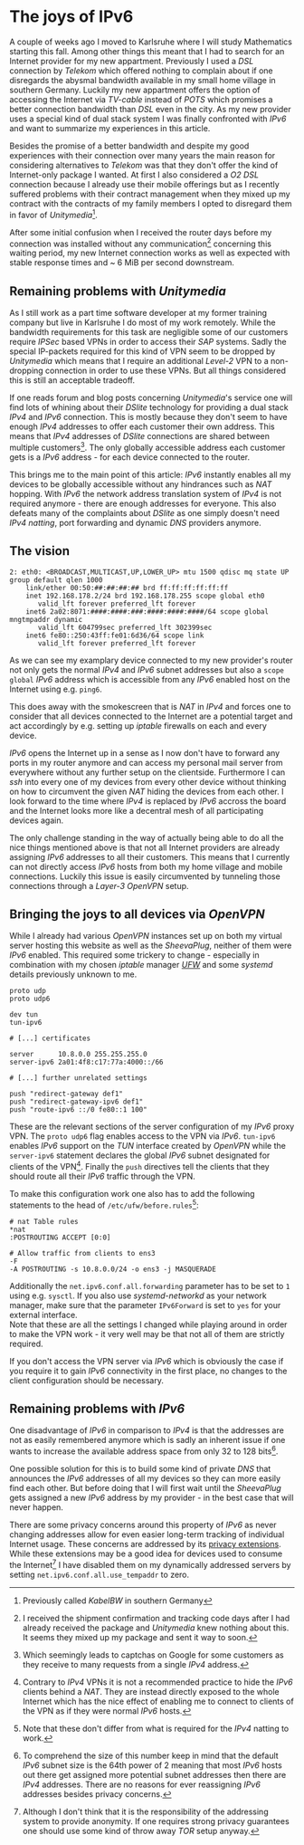 # The joys of IPv6

A couple of weeks ago I moved to Karlsruhe where I will study Mathematics starting this fall. Among other things this meant that I had to search for an Internet provider for my new appartment. Previously I used a _DSL_ connection by _Telekom_ which offered nothing to complain about if one disregards the abysmal bandwidth available in my small home village in southern Germany. Luckily my new appartment offers the option of accessing the Internet via _TV-cable_ instead of _POTS_ which promises a better connection bandwidth than _DSL_ even in the city. As my new provider uses a special kind of dual stack system I was finally confronted with _IPv6_ and want to summarize my experiences in this article.

Besides the promise of a better bandwidth and despite my good experiences with their connection over many years the main reason for considering alternatives to _Telekom_ was that they don't offer the kind of Internet-only package I wanted. At first I also considered a _O2_ _DSL_ connection because I already use their mobile offerings but as I recently suffered problems with their contract management when they mixed up my contract with the contracts of my family members I opted to disregard them in favor of _Unitymedia_[^0].

After some initial confusion when I received the router days before my connection was installed without any communication[^1] concerning this waiting period, my new Internet connection works as well as expected with stable response times and ~ 6 MiB per second downstream.

## Remaining problems with _Unitymedia_

As I still work as a part time software developer at my former training company but live in Karlsruhe I do most of my work remotely. While the bandwidth requirements for this task are negligible some of our customers require _IPSec_ based VPNs in order to access their _SAP_ systems. Sadly the special IP-packets required for this kind of VPN seem to be dropped by _Unitymedia_ which means that I require an additional _Level-2_ VPN to a non-dropping connection in order to use these VPNs. But all things considered this is still an acceptable tradeoff.

If one reads forum and blog posts concerning _Unitymedia_'s service one will find lots of whining about their _DSlite_ technology for providing a dual stack _IPv4_ and _IPv6_ connection. This is mostly because they don't seem to have enough _IPv4_ addresses to offer each customer their own address. This means that _IPv4_ addresses of _DSlite_ connections are shared between multiple customers[^2]. The only globally accessible address each customer gets is a _IPv6_ address - for each device connected to the router.

This brings me to the main point of this article: _IPv6_ instantly enables all my devices to be globally accessible without any hindrances such as _NAT_ hopping. With _IPv6_ the network address translation system of _IPv4_ is not required anymore - there are enough addresses for everyone. This also defeats many of the complaints about _DSlite_ as one simply doesn't need _IPv4_ _natting_, port forwarding and dynamic _DNS_ providers anymore.

## The vision

```
2: eth0: <BROADCAST,MULTICAST,UP,LOWER_UP> mtu 1500 qdisc mq state UP group default qlen 1000
	link/ether 00:50:##:##:##:## brd ff:ff:ff:ff:ff:ff
	inet 192.168.178.2/24 brd 192.168.178.255 scope global eth0
	   valid_lft forever preferred_lft forever
	inet6 2a02:8071:####:####:###:####:####:####/64 scope global mngtmpaddr dynamic 
	   valid_lft 604799sec preferred_lft 302399sec
	inet6 fe80::250:43ff:fe01:6d36/64 scope link 
	   valid_lft forever preferred_lft forever
```

As we can see my examplary device connected to my new provider's router not only gets the normal _IPv4_ and _IPv6_ subnet addresses but also a `scope global` _IPv6_ address which is accessible from any _IPv6_ enabled host on the Internet using e.g. `ping6`.

This does away with the smokescreen that is _NAT_ in _IPv4_ and forces one to consider that all devices connected to the Internet are a potential target and act accordingly by e.g. setting up _iptable_ firewalls on each and every device.

_IPv6_ opens the Internet up in a sense as I now don't have to forward any ports in my router anymore and can access my personal mail server from everywhere without any further setup on the clientside. Furthermore I can _ssh_ into every one of my devices from every other device without thinking on how to circumvent the given _NAT_ hiding the devices from each other. I look forward to the time where _IPv4_ is replaced by _IPv6_ accross the board and the Internet looks more like a decentral mesh of all participating devices again.

The only challenge standing in the way of actually being able to do all the nice things mentioned above is that not all Internet providers are already assigning _IPv6_ addresses to all their customers. This means that I currently can not directly access _IPv6_ hosts from both my home village and mobile connections. Luckily this issue is easily circumvented by tunneling those connections through a _Layer-3_ _OpenVPN_ setup.

## Bringing the joys to all devices via _OpenVPN_

While I already had various _OpenVPN_ instances set up on both my virtual server hosting this website as well as the _SheevaPlug_, neither of them were _IPv6_ enabled. This required some trickery to change - especially in combination with my chosen _iptable_ manager _[UFW]_ and some _systemd_ details previously unknown to me.

```
proto udp
proto udp6

dev tun
tun-ipv6

# [...] certificates

server      10.8.0.0 255.255.255.0
server-ipv6 2a01:4f8:c17:77a:4000::/66

# [...] further unrelated settings

push "redirect-gateway def1"
push "redirect-gateway-ipv6 def1"
push "route-ipv6 ::/0 fe80::1 100"
```

These are the relevant sections of the server configuration of my _IPv6_ proxy VPN. The `proto udp6` flag enables access to the VPN via _IPv6_. `tun-ipv6` enables _IPv6_ support on the _TUN_ interface created by _OpenVPN_ while the `server-ipv6` statement declares the global _IPv6_ subnet designated for clients of the VPN[^3]. Finally the `push` directives tell the clients that they should route all their _IPv6_ traffic through the VPN.

To make this configuration work one also has to add the following statements to the head of `/etc/ufw/before.rules`[^4]:

```
# nat Table rules
*nat
:POSTROUTING ACCEPT [0:0]

# Allow traffic from clients to ens3
-F
-A POSTROUTING -s 10.8.0.0/24 -o ens3 -j MASQUERADE
```

Additionally the `net.ipv6.conf.all.forwarding` parameter has to be set to `1` using e.g. `sysctl`. If you also use _systemd-networkd_ as your network manager, make sure that the parameter `IPv6Forward` is set to `yes` for your external interface.  
Note that these are all the settings I changed while playing around in order to make the VPN work - it very well may be that not all of them are strictly required.

If you don't access the VPN server via _IPv6_ which is obviously the case if you require it to gain _IPv6_ connectivity in the first place, no changes to the client configuration should be necessary.

## Remaining problems with _IPv6_

One disadvantage of _IPv6_ in comparison to _IPv4_ is that the addresses are not as easily remembered anymore which is sadly an inherent issue if one wants to increase the available address space from only 32 to 128 bits[^5].

One possible solution for this is to build some kind of private _DNS_ that announces the _IPv6_ addresses of all my devices so they can more easily find each other. But before doing that I will first wait until the _SheevaPlug_ gets assigned a new _IPv6_ address by my provider - in the best case that will never happen.

There are some privacy concerns around this property of _IPv6_ as never changing addresses allow for even easier long-term tracking of individual Internet usage. These concerns are addressed by its [privacy extensions]. While these extensions may be a good idea for devices used to consume the Internet[^6] I have disabled them on my dynamically addressed servers by setting `net.ipv6.conf.all.use_tempaddr` to zero.

[^0]: Previously called _KabelBW_ in southern Germany
[^1]: I received the shipment confirmation and tracking code days after I had already received the package and _Unitymedia_ knew nothing about this. It seems they mixed up my package and sent it way to soon.
[^2]: Which seemingly leads to captchas on Google for some customers as they receive to many requests from a single _IPv4_ address.
[^3]: Contrary to _IPv4_ VPNs it is not a recommended practice to hide the _IPv6_ clients behind a _NAT_. They are instead directly exposed to the whole Internet which has the nice effect of enabling me to connect to clients of the VPN as if they were normal _IPv6_ hosts.
[^4]: Note that these don't differ from what is required for the _IPv4_ natting to work.
[^5]: To comprehend the size of this number keep in mind that the default _IPv6_ subnet size is the 64th power of 2 meaning that most _IPv6_ hosts out there get assigned more potential subnet addresses then there are _IPv4_ addresses. There are no reasons for ever reassigning _IPv6_ addresses besides privacy concerns.
[^6]: Although I don't think that it is the responsibility of the addressing system to provide anonymity. If one requires strong privacy guarantees one should use some kind of throw away _TOR_ setup anyway.

[UFW]: https://launchpad.net/ufw
[privacy extensions]: https://wiki.archlinux.org/index.php/IPv6#Privacy_extensions
